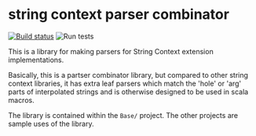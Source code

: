 # string context parser combinator
[![Build status](https://ci.appveyor.com/api/projects/status/rwtfcrrc7xkjsg6s/branch/main?svg=true)](https://ci.appveyor.com/project/rayrobdod/string-context-parser-combinator)
![Run tests](https://github.com/rayrobdod/string-context-parser-combinator/workflows/Run%20tests/badge.svg)

This is a library for making parsers for String Context extension implementations.

Basically, this is a partser combinator library, but compared to other string context libraries, it has extra leaf
parsers which match the 'hole' or 'arg' parts of interpolated strings and is otherwise designed to be used in
scala macros.

The library is contained within the `Base/` project. The other projects are sample uses of the library.
